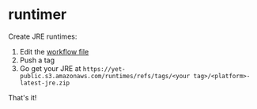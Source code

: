 # runtimer

Create JRE runtimes:

1. Edit the [workflow file](.github/workflows/main.yml)
2. Push a tag
3. Go get your JRE at `https://yet-public.s3.amazonaws.com/runtimes/refs/tags/<your tag>/<platform>-latest-jre.zip`

That's it!
